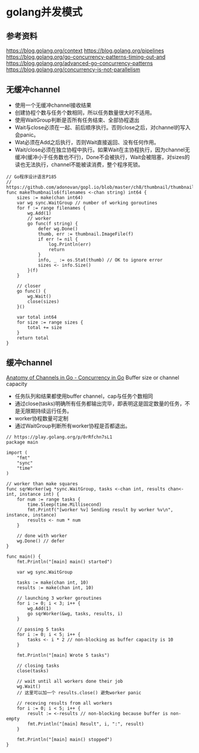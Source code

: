 # golang并发模式

## 参考资料

https://blog.golang.org/context
https://blog.golang.org/pipelines
https://blog.golang.org/go-concurrency-patterns-timing-out-and
https://blog.golang.org/advanced-go-concurrency-patterns
https://blog.golang.org/concurrency-is-not-parallelism

## 无缓冲channel

* 使用一个无缓冲channel接收结果
* 创建协程个数与任务个数相同，所以任务数量很大时不适用。
* 使用WaitGroup判断是否所有任务结束、全部协程退出
* Wait与close必须在一起、前后顺序执行。否则close之后，对channel的写入会panic。
* Wat必须在Add之后执行，否则Wait直接返回、没有任何作用。
* Wait/close必须在独立协程中执行。如果Wait在主协程执行，因为channel无缓冲(缓冲小于任务数也不行)，Done不会被执行，Wait会被阻塞，对sizes的读也无法执行，channel不能被读消费，整个程序死锁。
```golang
// Go程序设计语言P185
// https://github.com/adonovan/gopl.io/blob/master/ch8/thumbnail/thumbnail_test.go#L117
func makeThumbnails6(filenames <-chan string) int64 {
	sizes := make(chan int64)
	var wg sync.WaitGroup // number of working goroutines
	for f := range filenames {
		wg.Add(1)
		// worker
		go func(f string) {
			defer wg.Done()
			thumb, err := thumbnail.ImageFile(f)
			if err != nil {
				log.Println(err)
				return
			}
			info, _ := os.Stat(thumb) // OK to ignore error
			sizes <- info.Size()
		}(f)
	}

	// closer
	go func() {
		wg.Wait()
		close(sizes)
	}()

	var total int64
	for size := range sizes {
		total += size
	}
	return total
}
```

## 缓冲channel

[Anatomy of Channels in Go - Concurrency in Go](https://medium.com/rungo/anatomy-of-channels-in-go-concurrency-in-go-1ec336086adb)
Buffer size or channel capacity
* 任务队列和结果都使用buffer channel，cap与任务个数相同
* 通过close(tasks)明确所有任务都输出完毕，即表明这是固定数量的任务，不是无限期持续运行任务。
* worker协程数量可定制
* 通过WaitGroup判断所有worker协程是否都退出。
```golang
// https://play.golang.org/p/0rRfchn7sL1
package main

import (
	"fmt"
	"sync"
	"time"
)

// worker than make squares
func sqrWorker(wg *sync.WaitGroup, tasks <-chan int, results chan<- int, instance int) {
	for num := range tasks {
		time.Sleep(time.Millisecond)
		fmt.Printf("[worker %v] Sending result by worker %v\n", instance, instance)
		results <- num * num
	}

	// done with worker
	wg.Done() // defer
}

func main() {
	fmt.Println("[main] main() started")

	var wg sync.WaitGroup

	tasks := make(chan int, 10)
	results := make(chan int, 10)

	// launching 3 worker goroutines
	for i := 0; i < 3; i++ {
		wg.Add(1)
		go sqrWorker(&wg, tasks, results, i)
	}

	// passing 5 tasks
	for i := 0; i < 5; i++ {
		tasks <- i * 2 // non-blocking as buffer capacity is 10
	}

	fmt.Println("[main] Wrote 5 tasks")

	// closing tasks
	close(tasks)

	// wait until all workers done their job
	wg.Wait()
	// 这里可以加一个 results.close() 避免worker panic

	// receving results from all workers
	for i := 0; i < 5; i++ {
		result := <-results // non-blocking because buffer is non-empty
		fmt.Println("[main] Result", i, ":", result)
	}

	fmt.Println("[main] main() stopped")
}
```